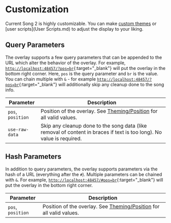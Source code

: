 # Customization

Current Song 2 is highly customizable. You can make [custom themes](Theming/index.md) or [user scripts](User Scripts.md) to adjust the display to your liking.

## Query Parameters

The overlay supports a few query parameters that can be appended to the URL which alter the behavior of the overlay.
For example, [`http://localhost:48457/?pos=br`](http://localhost:48457/?pos=br){:target="\_blank"} will put the overlay in the bottom right corner. Here, `pos` is the query parameter and `br` is the value. You can chain multiple with `&` - for example [`http://localhost:48457/?pos=br`](http://localhost:48457/?pos=br&use-raw-data){:target="\_blank"} will additionally skip any cleanup done to the song info.

| Parameter         | Description                                                                                                           |
| ----------------- | --------------------------------------------------------------------------------------------------------------------- |
| `pos`, `position` | Position of the overlay. See [Theming/Position](Theming/index.md#position) for all valid values.                      |
| `use-raw-data`    | Skip any cleanup done to the song data (like removal of content in braces if text is too long). No value is required. |

## Hash Parameters

In addition to query parameters, the overlay supports parameters via the hash of a URL (everything after the `#`). Multiple parameters can be chained with `&`. For example, [`http://localhost:48457/#pos=br`](http://localhost:48457/#pos=br){:target="\_blank"} will put the overlay in the bottom right corner.

| Parameter         | Description                                                                                      |
| ----------------- | ------------------------------------------------------------------------------------------------ |
| `pos`, `position` | Position of the overlay. See [Theming/Position](Theming/index.md#position) for all valid values. |
